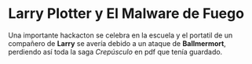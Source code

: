 # Larry Plotter y El Malware de Fuego

Una importante hackacton se celebra en la escuela y el portatil de un compañero de **Larry**
se avería debido a un ataque de **Ballmermort**, perdiendo así toda la saga *Crepúsculo* en pdf que tenía guardado.
